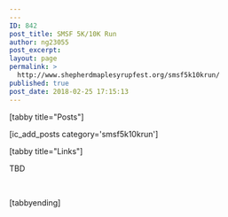 ```yaml
---
---
ID: 842
post_title: SMSF 5K/10K Run
author: ng23055
post_excerpt:
layout: page
permalink: >
  http://www.shepherdmaplesyrupfest.org/smsf5k10krun/
published: true
post_date: 2018-02-25 17:15:13
---
```

[tabby title="Posts"]

[ic_add_posts category='smsf5k10krun']

[tabby title="Links"]

TBD

&nbsp;

[tabbyending]